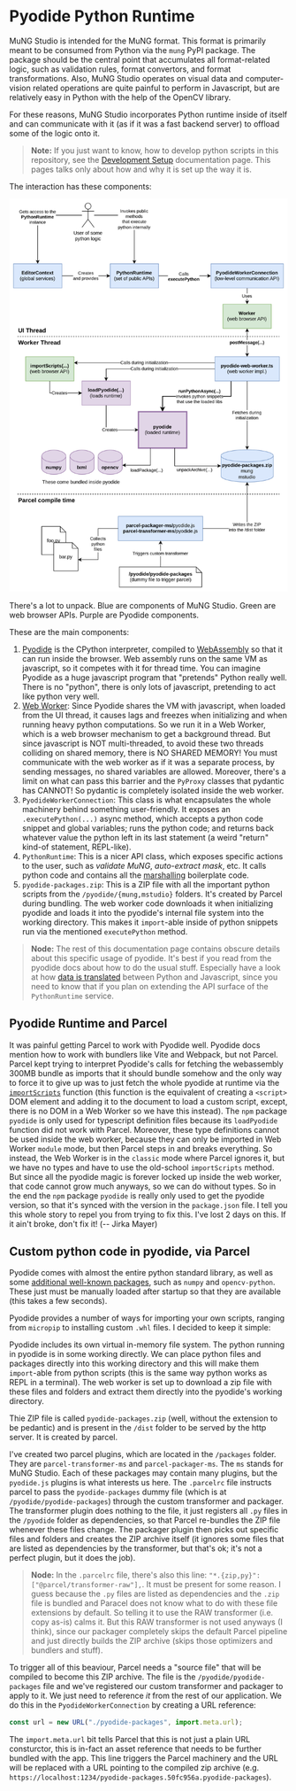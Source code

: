 # Pyodide Python Runtime

MuNG Studio is intended for the MuNG format. This format is primarily meant to be consumed from Python via the `mung` PyPI package. The package should be the central point that accumulates all format-related logic, such as validation rules, format convertors, and format transformations. Also, MuNG Studio operates on visual data and computer-vision related operations are quite painful to perform in Javascript, but are relatively easy in Python with the help of the OpenCV library.

For these reasons, MuNG Studio incorporates Python runtime inside of itself and can communicate with it (as if it was a fast backend server) to offload some of the logic onto it.

> **Note:** If you just want to know, how to develop python scripts in this repository, see the [Development Setup](development-setup.md) documentation page. This pages talks only about how and why it is set up the way it is.

The interaction has these components:

<img src="assets/python-runtime-components.svg" alt="Component digram of the python runtime in MuNG Studio">

There's a lot to unpack. Blue are components of MuNG Studio. Green are web browser APIs. Purple are Pyodide components.

These are the main components:

1. [Pyodide](https://pyodide.org/) is the CPython interpreter, compiled to [WebAssembly](https://webassembly.org/) so that it can run inside the browser. Web assembly runs on the same VM as javascript, so it competes with it for thread time. You can imagine Pyodide as a huge javascript program that "pretends" Python really well. There is no "python", there is only lots of javascript, pretending to act like python very well.
2. [Web Worker](https://developer.mozilla.org/en-US/docs/Web/API/Web_Workers_API/Using_web_workers): Since Pyodide shares the VM with javascript, when loaded from the UI thread, it causes lags and freezes when initializing and when running heavy python computations. So we run it in a Web Worker, which is a web browser mechanism to get a background thread. But since javascript is NOT multi-threaded, to avoid these two threads colliding on shared memory, there is NO SHARED MEMORY! You must communicate with the web worker as if it was a separate process, by sending messages, no shared variables are allowed. Moreover, there's a limit on what can pass this barrier and the `PyProxy` classes that pydantic has CANNOT! So pydantic is completely isolated inside the web worker.
3. `PyodideWorkerConnection`: This class is what encapsulates the whole machinery behind something user-friendly. It exposes an `.executePython(...)` async method, which accepts a python code snippet and global variables; runs the python code; and returns back whatever value the python left in its last statement (a weird "return" kind-of statement, REPL-like).
4. `PythonRuntime`: This is a nicer API class, which exposes specific actions to the user, such as *validate MuNG*, *auto-extract mask*, etc. It calls python code and contains all the [marshalling](https://en.wikipedia.org/wiki/Marshalling_(computer_science)) boilerplate code.
5. `pyodide-packages.zip`: This is a ZIP file with all the important python scripts from the `/pyodide/{mung,mstudio}` folders. It's created by Parcel during bundling. The web worker code downloads it when initializing pyodide and loads it into the pyodide's internal file system into the working directory. This makes it `import`-able inside of python snippets run via the mentioned `executePython` method.

> **Node:** The rest of this documentation page contains obscure details about this specific usage of pyodide. It's best if you read from the pyodide docs about how to do the usual stuff. Especially have a look at how [data is translated](https://pyodide.org/en/stable/usage/type-conversions.html#explicit-conversion-of-proxies) between Python and Javascript, since you need to know that if you plan on extending the API surface of the `PythonRuntime` service.


## Pyodide Runtime and Parcel

It was painful getting Parcel to work with Pyodide well. Pyodide docs mention how to work with bundlers like Vite and Webpack, but not Parcel. Parcel kept trying to interpret Pyodide's calls for fetching the webassembly 300MB bundle as imports that it should bundle somehow and the only way to force it to give up was to just fetch the whole pyodide at runtime via the [`importScripts`](https://developer.mozilla.org/en-US/docs/Web/API/WorkerGlobalScope/importScripts) function (this function is the equivalent of creating a `<script>` DOM element and adding it to the document to load a custom script, except, there is no DOM in a Web Worker so we have this instead). The `npm` package `pyodide` is only used for typescript definition files because its `loadPyodide` function did not work with Parcel. Moreover, these type definitions cannot be used inside the web worker, because they can only be imported in Web Worker `module` mode, but then Parcel steps in and breaks everything. So instead, the Web Worker is in the `classic` mode where Parcel ignores it, but we have no types and have to use the old-school `importScripts` method. But since all the pyodide magic is forever locked up inside the web worker, that code cannot grow much anyways, so we can do without types. So in the end the `npm` package `pyodide` is really only used to get the pyodide version, so that it's synced with the version in the `package.json` file. I tell you this whole story to repel you from trying to fix this. I've lost 2 days on this. If it ain't broke, don't fix it! (-- Jirka Mayer)


## Custom python code in pyodide, via Parcel

Pyodide comes with almost the entire python standard library, as well as some [additional well-known packages](https://pyodide.org/en/stable/usage/packages-in-pyodide.html), such as `numpy` and `opencv-python`. These just must be manually loaded after startup so that they are available (this takes a few seconds).

Pyodide provides a number of ways for importing your own scripts, ranging from `micropip` to installing custom `.whl` files. I decided to keep it simple:

Pyodide includes its own virtual in-memory file system. The python running in pyodide is in some working directly. We can place python files and packages directly into this working directory and this will make them `import`-able from python scripts (this is the same way python works as REPL in a terminal). The web worker is set up to download a zip file with these files and folders and extract them directly into the pyodide's working directory.

Thie ZIP file is called `pyodide-packages.zip` (well, without the extension to be pedantic) and is present in the `/dist` folder to be served by the http server. It is created by parcel.

I've created two parcel plugins, which are located in the `/packages` folder. They are `parcel-transformer-ms` and `parcel-packager-ms`. The `ms` stands for MuNG Studio. Each of these packages may contain many plugins, but the `pyodide.js` plugins is what interests us here. The `.parcelrc` file instructs parcel to pass the `pyodide-packages` dummy file (which is at `/pyodide/pyodide-packages`) through the custom transformer and packager. The transformer plugin does nothing to the file, it just registers all `.py` files in the `/pyodide` folder as dependencies, so that Parcel re-bundles the ZIP file whenever these files change. The packager plugin then picks out specific files and folders and creates the ZIP archive itself (it ignores some files that are listed as dependencies by the transformer, but that's ok; it's not a perfect plugin, but it does the job).

> **Node:** In the `.parcelrc` file, there's also this line: `"*.{zip,py}": ["@parcel/transformer-raw"],`. It must be present for some reason. I guess because the `.py` files are listed as dependencies and the `.zip` file is bundled and Paracel does not know what to do with these file extensions by default. So telling it to use the RAW transformer (i.e. copy as-is) calms it. But this RAW transformer is not used anyways (I think), since our packager completely skips the default Parcel pipeline and just directly builds the ZIP archive (skips those optimizers and bundlers and stuff).

To trigger all of this beaviour, Parcel needs a "source file" that will be compiled to become this ZIP archive. The file is the `/pyodide/pyodide-packages` file and we've registered our custom transformer and packager to apply to it. We just need to reference *it* from the rest of our application. We do this in the `PyodideWorkerConnection` by creating a URL reference:

```js
const url = new URL("./pyodide-packages", import.meta.url);
```

The `import.meta.url` bit tells Parcel that this is not just a plain URL consturctor, this is in-fact an asset reference that needs to be further bundled with the app. This line triggers the Parcel machinery and the URL will be replaced with a URL pointing to the compiled zip archive (e.g. `https://localhost:1234/pyodide-packages.50fc956a.pyodide-packages`).
